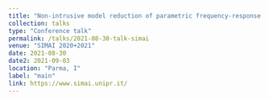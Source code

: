 ```yaml
---
title: "Non-intrusive model reduction of parametric frequency-response problems -- with applications to UQ"
collection: talks
type: "Conference talk"
permalink: /talks/2021-08-30-talk-simai
venue: "SIMAI 2020+2021"
date: 2021-08-30
date2: 2021-09-03
location: "Parma, I"
label: "main"
link: https://www.simai.unipr.it/
---
```

